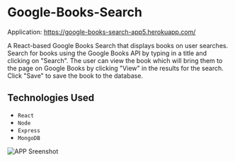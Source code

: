 # Google-Books-Search

Application: https://google-books-search-app5.herokuapp.com/

A React-based Google Books Search that displays books on user searches. 
Search for books using the Google Books API by typing in a title and clicking on "Search".
The user can view the book which will bring them to the page on Google Books by clicking "View" in the results for the search.
Click "Save" to save the book to the database.

## Technologies Used
* `React`
* `Node`
* `Express`
* `MongoDB`

![APP Sreenshot](https://github.com/GospelBeats/Google-Books-Search-App/blob/master/home.JPG)



